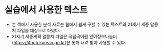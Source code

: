 실습에서 사용한 텍스트
======================

* 본 책에서 사용한 분석 자료는 웹에서 쉽게 구할 수 있는 텍스트와 21세기 세종 말뭉치 파일을 대상으로 하였다.
* 21세기 세종계획 말뭉치 파일은 국립국어원 언어정보나눔터(<https://ithub.korean.go.kr>)읕 통해 내려 받아 사용할 수 있다.
